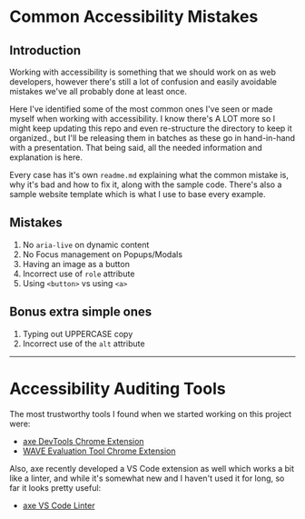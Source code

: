 # Common Accessibility Mistakes

## Introduction
Working with accessibility is something that we should work on as web developers, however there's still a lot of confusion and easily avoidable mistakes we've all probably done at least once.

Here I've identified some of the most common ones I've seen or made myself when working with accessibility. I know there's A LOT more so I might keep updating this repo and even re-structure the directory to keep it organized., but I'll be releasing them in batches as these go in hand-in-hand with a presentation. That being said, all the needed information and explanation is here.

Every case has it's own `readme.md` explaining what the common mistake is, why it's bad and how to fix it, along with the sample code. There's also a sample website template which is what I use to base every example.

## Mistakes

1. No `aria-live` on dynamic content
1. No Focus management on Popups/Modals
1. Having an image as a button
1. Incorrect use of `role` attribute
1. Using `<button>` vs using `<a>`


## Bonus extra simple ones

1. Typing out UPPERCASE copy
1. Incorrect use of the `alt` attribute

***

# Accessibility Auditing Tools

The most trustworthy tools I found when we started working on this project were:
* [axe DevTools Chrome Extension](https://chrome.google.com/webstore/detail/axe-devtools-web-accessib/lhdoppojpmngadmnindnejefpokejbdd)
* [WAVE Evaluation Tool Chrome Extension](https://chrome.google.com/webstore/detail/wave-evaluation-tool/jbbplnpkjmmeebjpijfedlgcdilocofh)

Also, axe recently developed a VS Code extension as well which works a bit like a linter, and while it's somewhat new and I haven't used it for long, so far it looks pretty useful:
* [axe VS Code Linter](https://marketplace.visualstudio.com/items?itemName=deque-systems.vscode-axe-linter)
